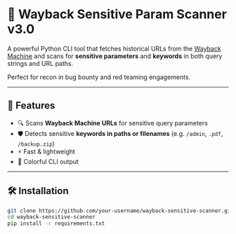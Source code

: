 # 🔎 Wayback Sensitive Param Scanner v3.0

A powerful Python CLI tool that fetches historical URLs from the [Wayback Machine](https://archive.org/web/) and scans for **sensitive parameters** and **keywords** in both query strings and URL paths.

Perfect for recon in bug bounty and red teaming engagements.

---

## 🎯 Features

- 🔍 Scans **Wayback Machine URLs** for sensitive query parameters
- 🛡️ Detects sensitive **keywords in paths or filenames** (e.g. `/admin`, `.pdf`, `/backup.zip`)
- ⚡ Fast & lightweight
- 🎨 Colorful CLI output

---

## 🛠️ Installation

```bash
git clone https://github.com/your-username/wayback-sensitive-scanner.git
cd wayback-sensitive-scanner
pip install -r requirements.txt
